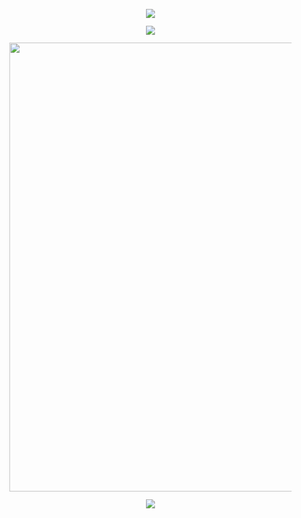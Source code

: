 <p align="center">
<img src="https://capsule-render.vercel.app/api?type=waving&color=timeGradient&height=300&§ion=header&text=Hello%21&fontSize=90&fontAlign=50&fontAlignY=30&desc=I%27m%20wkrs14&descAlign=50&descSize=30&descAlignY=60&animation=twinkling" />
</p>

<p align="center">
<img src="https://readme-typing-svg.demolab.com?font=Orbitron&pause=1000&center=%E7%9C%9F&vCenter=%E7%9C%9F&repeat=%E7%9C%9F&random=%E5%81%87&width=435&lines=Welcome+to+my+GitHub+profile+page!;Nobody+cares" />
</p>

<img width="800" src="https://github-readme-activity-graph.vercel.app/graph?username=wkrs15&theme=github-compact&hide_border=true&area=true" />

<p align="center">
<img src="https://capsule-render.vercel.app/api?type=waving&color=timeGradient&height=300&&section=footer&text=End&fontSize=90&fontAlign=50&fontAlignY=70&desc=See%20you%20again%21&descAlign=50&descSize=30&descAlignY=40&animation=twinkling" />
</p>
